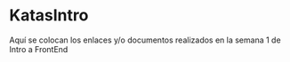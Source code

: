 # KatasIntro
Aquí se colocan los enlaces y/o documentos realizados en la semana 1 de Intro a FrontEnd
